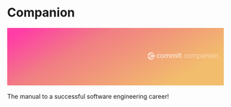 # Companion

![Banner](https://github.com/commitdev/companion/blob/master/companion.png)

The manual to a successful software engineering career!
